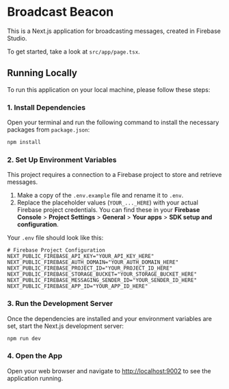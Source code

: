 # Broadcast Beacon

This is a Next.js application for broadcasting messages, created in Firebase Studio.

To get started, take a look at `src/app/page.tsx`.

## Running Locally

To run this application on your local machine, please follow these steps:

### 1. Install Dependencies
Open your terminal and run the following command to install the necessary packages from `package.json`:

```bash
npm install
```

### 2. Set Up Environment Variables
This project requires a connection to a Firebase project to store and retrieve messages.

1.  Make a copy of the `.env.example` file and rename it to `.env`.
2.  Replace the placeholder values (`YOUR_..._HERE`) with your actual Firebase project credentials. You can find these in your **Firebase Console** > **Project Settings** > **General** > **Your apps** > **SDK setup and configuration**.

Your `.env` file should look like this:
```
# Firebase Project Configuration
NEXT_PUBLIC_FIREBASE_API_KEY="YOUR_API_KEY_HERE"
NEXT_PUBLIC_FIREBASE_AUTH_DOMAIN="YOUR_AUTH_DOMAIN_HERE"
NEXT_PUBLIC_FIREBASE_PROJECT_ID="YOUR_PROJECT_ID_HERE"
NEXT_PUBLIC_FIREBASE_STORAGE_BUCKET="YOUR_STORAGE_BUCKET_HERE"
NEXT_PUBLIC_FIREBASE_MESSAGING_SENDER_ID="YOUR_SENDER_ID_HERE"
NEXT_PUBLIC_FIREBASE_APP_ID="YOUR_APP_ID_HERE"
```

### 3. Run the Development Server
Once the dependencies are installed and your environment variables are set, start the Next.js development server:

```bash
npm run dev
```

### 4. Open the App
Open your web browser and navigate to [http://localhost:9002](http://localhost:9002) to see the application running.
